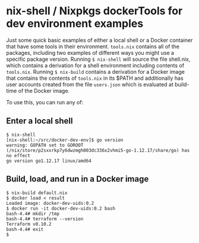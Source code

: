 # nix-shell / Nixpkgs dockerTools for dev environment examples

Just some quick basic examples of either a local shell or a Docker container that have some tools in their environment. `tools.nix` contains all of the packages, including two examples of different ways you might use a specific package version. Running `$ nix-shell` will source the file shell.nix, which contains a derivation for a shell environment including contents of `tools.nix`. Running `$ nix-build` contains a derivation for a Docker image that contains the contents of `tools.nix` in its $PATH and additionally has user accounts created from the file `users.json` which is evaluated at build-time of the Docker image.

To use this, you can run any of:
## Enter a local shell
```console
$ nix-shell
[nix-shell:~/src/docker-dev-env]$ go version
warning: GOPATH set to GOROOT (/nix/store/p2sxxrkp7y6dwzmgh003dc336x2vhmi5-go-1.12.17/share/go) has no effect
go version go1.12.17 linux/amd64
```
## Build, load, and run in a Docker image
```console
$ nix-build default.nix
$ docker load < result
Loaded image: docker-dev-uids:0.2
$ docker run -it docker-dev-uids:0.2 bash
bash-4.4# mkdir /tmp
bash-4.4# terraform --version
Terraform v0.10.2
bash-4.4# exit
$
```
